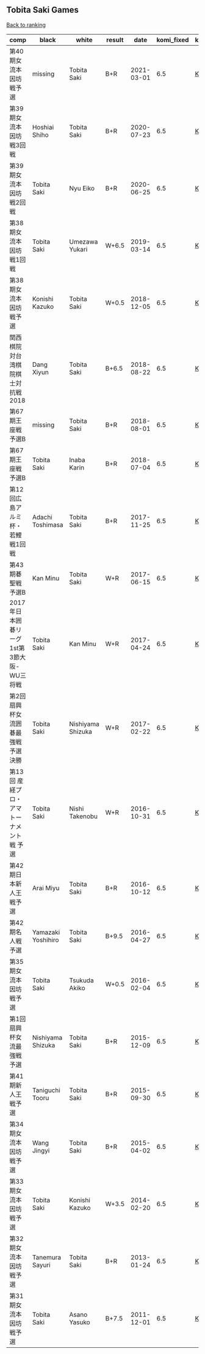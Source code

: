 ## Tobita Saki Games

[Back to ranking](../../index.md)




| **comp** | **black** | **white** | **result** | **date** | **komi_fixed** | **kifu** | 
| --- | --- | --- | --- | --- | --- | --- |
| 第40期女流本因坊戦予選 | missing | Tobita Saki | B+R | 2021-03-01 | 6.5 | [Kifu](https://kifudepot.net/kifucontents.php?id=DnshDLyENecmmJCv1U4WIA%3D%3D) | 
| 第39期女流本因坊戦3回戦  | Hoshiai Shiho | Tobita Saki | B+R | 2020-07-23 | 6.5 | [Kifu](https://kifudepot.net/kifucontents.php?id=5mWQq42jbYCSPmMPchYrKA%3D%3D) | 
| 第39期女流本因坊戦2回戦 | Tobita Saki | Nyu Eiko | B+R | 2020-06-25 | 6.5 | [Kifu](https://kifudepot.net/kifucontents.php?id=ixGeB%2BU7vf4fkEPMPGRFLA%3D%3D) | 
| 第38期女流本因坊戦1回戦 | Tobita Saki | Umezawa Yukari | W+6.5 | 2019-03-14 | 6.5 | [Kifu](https://kifudepot.net/kifucontents.php?id=Hf1N%2FvM%2FznAbXA%2FIBd2y6w%3D%3D) | 
| 第38期女流本因坊戦予選 | Konishi Kazuko | Tobita Saki | W+0.5 | 2018-12-05 | 6.5 | [Kifu](https://kifudepot.net/kifucontents.php?id=3s3HdZ%2BmY%2FA%2FBTn1M1JOWw%3D%3D) | 
| 関西棋院対台湾棋院棋士対抗戦2018 | Dang Xiyun | Tobita Saki | B+6.5 | 2018-08-22 | 6.5 | [Kifu](https://kifudepot.net/kifucontents.php?id=jRgZYsT4NR7qKovpCUvu5w%3D%3D) | 
| 第67期王座戦予選B | missing | Tobita Saki | B+R | 2018-08-01 | 6.5 | [Kifu](https://kifudepot.net/kifucontents.php?id=luQH%2FYUfHsjY8hah%2BUKkTA%3D%3D) | 
| 第67期王座戦予選B | Tobita Saki | Inaba Karin | B+R | 2018-07-04 | 6.5 | [Kifu](https://kifudepot.net/kifucontents.php?id=wmmLwPIGrfravvcj1Z21Lg%3D%3D) | 
| 第12回広島アルミ杯・若鯉戦1回戦 | Adachi Toshimasa | Tobita Saki | B+R | 2017-11-25 | 6.5 | [Kifu](https://kifudepot.net/kifucontents.php?id=tfW%2FsALnt%2BnSydnFPgLn0w%3D%3D) | 
| 第43期碁聖戦予選B | Kan Minu | Tobita Saki | W+R | 2017-06-15 | 6.5 | [Kifu](https://kifudepot.net/kifucontents.php?id=yxtUDa%2Bo1vgv5bEkFKIIaw%3D%3D) | 
| 2017年日本囲碁リーグ1st第3節大阪-WU三将戦 | Tobita Saki | Kan Minu | W+R | 2017-04-24 | 6.5 | [Kifu](https://kifudepot.net/kifucontents.php?id=JUpiDJTwWmZ%2Be1uWVq6Y%2FQ%3D%3D) | 
| 第2回扇興杯女流囲碁最強戦　予選決勝 | Tobita Saki | Nishiyama Shizuka | W+R | 2017-02-22 | 6.5 | [Kifu](https://kifudepot.net/kifucontents.php?id=QSEOYvW4VMknmwWnaV4WIQ%3D%3D) | 
| 第13回 産経プロ・アマトーナメント戦 予選 | Tobita Saki | Nishi Takenobu | W+R | 2016-10-31 | 6.5 | [Kifu](https://kifudepot.net/kifucontents.php?id=pNi0SkXfZ479s7icfvnfJQ%3D%3D) | 
| 第42期日本新人王戦予選 | Arai Miyu | Tobita Saki | B+R | 2016-10-12 | 6.5 | [Kifu](https://kifudepot.net/kifucontents.php?id=UfRo0Uom9dn67GIMMCpPfw%3D%3D) | 
| 第42期名人戦予選 | Yamazaki Yoshihiro | Tobita Saki | B+9.5 | 2016-04-27 | 6.5 | [Kifu](https://kifudepot.net/kifucontents.php?id=q2WQY85zKuuIYCxY4UnztQ%3D%3D) | 
| 第35期女流本因坊戦予選 | Tobita Saki | Tsukuda Akiko | W+0.5 | 2016-02-04 | 6.5 | [Kifu](https://kifudepot.net/kifucontents.php?id=a%2Fyj3UMT48uFHhP5eGN1ng%3D%3D) | 
| 第1回扇興杯女流最強戦予選 | Nishiyama Shizuka | Tobita Saki | B+R | 2015-12-09 | 6.5 | [Kifu](https://kifudepot.net/kifucontents.php?id=6TmRJ%2BUvKkPNZcJjti0JdA%3D%3D) | 
| 第41期新人王戦予選 | Taniguchi Tooru | Tobita Saki | B+R | 2015-09-30 | 6.5 | [Kifu](https://kifudepot.net/kifucontents.php?id=fS4PhxNqvgh62NBtGTiAXA%3D%3D) | 
| 第34期女流本因坊戦予選 | Wang Jingyi | Tobita Saki | B+R | 2015-04-02 | 6.5 | [Kifu](https://kifudepot.net/kifucontents.php?id=38RiGXOugKDH9kd62CEnuA%3D%3D) | 
| 第33期女流本因坊戦予選 | Tobita Saki | Konishi Kazuko | W+3.5 | 2014-02-20 | 6.5 | [Kifu](https://kifudepot.net/kifucontents.php?id=A1AQwJPsPoMgOKb1eVqgiw%3D%3D) | 
| 第32期女流本因坊戦予選 | Tanemura Sayuri | Tobita Saki | B+R | 2013-01-24 | 6.5 | [Kifu](https://kifudepot.net/kifucontents.php?id=0xdf%2BrSOpCxKaphKz3fVVw%3D%3D) | 
| 第31期女流本因坊戦予選 | Tobita Saki | Asano Yasuko | B+7.5 | 2011-12-01 | 6.5 | [Kifu](https://kifudepot.net/kifucontents.php?id=kIFw69puvuGrMDm7rX6Zvg%3D%3D) |




